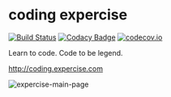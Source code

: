 coding expercise
================

[![Build Status](https://api.travis-ci.org/expercise/expercise.png?branch=master)](https://travis-ci.org/expercise/expercise)
[![Codacy Badge](https://api.codacy.com/project/badge/grade/e7a80b8eaeb44dea8438d5a04b19f349)](https://www.codacy.com/app/expercise/expercise)
[![codecov.io](https://codecov.io/github/expercise/expercise/coverage.svg?branch=master)](https://codecov.io/github/expercise/expercise?branch=master)

Learn to code. Code to be legend.

http://coding.expercise.com

![expercise-main-page](https://cloud.githubusercontent.com/assets/327434/12930722/a22e3d04-cf82-11e5-931f-3d578bbcaf3e.png)
